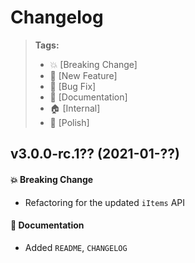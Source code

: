 Changelog
=========

> **Tags:**
> - :boom:       [Breaking Change]
> - :rocket:     [New Feature]
> - :bug:        [Bug Fix]
> - :memo:       [Documentation]
> - :house:      [Internal]
> - :nail_care:  [Polish]

## v3.0.0-rc.1?? (2021-01-??)

#### :boom: Breaking Change

* Refactoring for the updated `iItems` API

#### :memo: Documentation

* Added `README`, `CHANGELOG`
